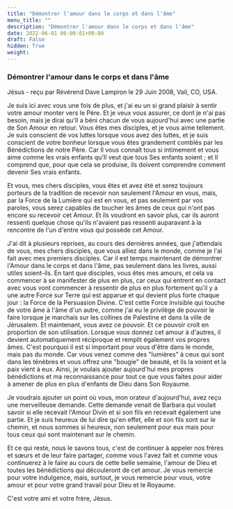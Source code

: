 ```yaml
---
title: "Démontrer l'amour dans le corps et dans l'âme"
menu_title: ""
description: "Démontrer l'amour dans le corps et dans l'âme"
date: 2022-06-01 06:00:01+00:80
draft: False
hidden: True
weight:
---
```

### Démontrer l'amour dans le corps et dans l'âme

Jésus - reçu par Révérend Dave Lampron le 29 Juin 2008, Vail, CO, USA.

Je suis ici avec vous une fois de plus, et j'ai eu un si grand plaisir à sentir votre amour monter vers le Père. Et je veux vous assurer, ce dont je n'ai pas besoin, mais je dirai qu'Il a béni chacun de vous aujourd'hui avec une partie de Son Amour en retour. Vous êtes mes disciples, et je vous aime tellement. Je suis conscient de vos luttes lorsque vous avez des luttes, et je suis conscient de votre bonheur lorsque vous êtes grandement comblés par les Bénédictions de notre Père. Car Il vous connaît tous si intimement et vous aime comme les vrais enfants qu'Il veut que tous Ses enfants soient ; et Il comprend que, pour que cela se produise, ils doivent comprendre comment devenir Ses vrais enfants.

Et vous, mes chers disciples, vous êtes et avez été et serez toujours porteurs de la tradition de recevoir non seulement l'Amour en vous, mais, par la Force de la Lumière qui est en vous, et pas seulement par vos paroles, vous serez capables de toucher les âmes de ceux qui n'ont pas encore su recevoir cet Amour. Et ils voudront en savoir plus, car ils auront ressenti quelque chose qu'ils n'avaient pas ressenti auparavant à la rencontre de l'un d'entre vous qui possède cet Amour.

J'ai dit à plusieurs reprises, au cours des dernières années, que j'attendais de vous, mes chers disciples, que vous alliez dans le monde, comme je l'ai fait avec mes premiers disciples. Car il est temps maintenant de démontrer l'Amour dans le corps et dans l'âme, pas seulement dans les livres, aussi utiles soient-ils. En tant que disciples, vous êtes mes amours, et cela va commencer à se manifester de plus en plus, car ceux qui entrent en contact avec vous vont commencer à ressentir de plus en plus fortement qu'il y a une autre Force sur Terre qui est apparue et qui devient plus forte chaque jour : la Force de la Persuasion Divine. C'est cette Force invisible qui touche de votre âme à l'âme d'un autre, comme j'ai eu le privilège de pouvoir le faire lorsque je marchais sur les collines de Palestine et dans la ville de Jérusalem. Et maintenant, vous avez ce pouvoir. Et ce pouvoir croît en proportion de son utilisation. Lorsque vous donnez cet amour à d'autres, il devient automatiquement réciproque et remplit également vos propres âmes. C'est pourquoi il est si important pour vous d'être dans le monde, mais pas du monde. Car vous venez comme des "lumières" à ceux qui sont dans les ténèbres et vous offrez une "bougie" de beauté, et ils la voient et la paix vient à eux. Ainsi, je voulais ajouter aujourd'hui mes propres bénédictions et ma reconnaissance pour tout ce que vous faites pour aider à amener de plus en plus d'enfants de Dieu dans Son Royaume.

Je voudrais ajouter un point où vous, mon orateur d'aujourd'hui, avez reçu une merveilleuse demande. Cette demande venait de Barbara qui voulait savoir si elle recevait l'Amour Divin et si son fils en recevait également une partie. Et je suis heureux de lui dire qu'en effet, elle et son fils sont sur le chemin, et nous sommes si heureux, non seulement pour eux mais pour tous ceux qui sont maintenant sur le chemin.

Et ce qui reste, nous le savons tous, c'est de continuer à appeler nos frères et sœurs et de leur faire partager, comme vous l'avez fait et comme vous continuerez à le faire au cours de cette belle semaine, l'amour de Dieu et toutes les bénédictions qui découleront de cet amour. Je vous remercie pour votre indulgence, mais, surtout, je vous remercie pour vous, votre amour et pour votre grand travail pour Dieu et le Royaume.

C'est votre ami et votre frère, Jésus.